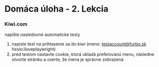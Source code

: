 # Domáca úloha - 2. Lekcia

### Kiwi.com
napíšte nasledovné automatické testy
1. napiste test na prihlasenie sa do kiwi (meno: testaccount@furbo.sk heslo:iloveplaywright)
2. pred testom nastavte cookie, ktorá ukladá preferovanú menu, následne otvorte stránku a overte, že mena je správne zobrazená
 

